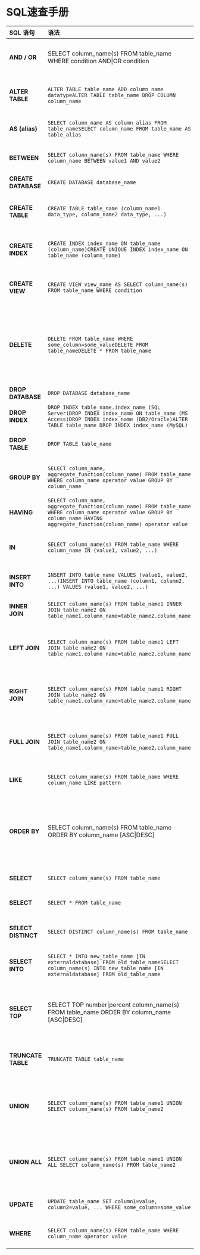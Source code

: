 # SQL速查手册

| SQL 语句            | 语法                                                         |                             说明                             |
| :------------------ | :----------------------------------------------------------- | :----------------------------------------------------------: |
| **AND / OR**        | SELECT column_name(s) FROM table_name WHERE condition AND\|OR condition |                AND：表示逻辑与 OR：表示逻辑或                |
| **ALTER TABLE**     | `ALTER TABLE table_name ADD column_name datatypeALTER TABLE table_name DROP COLUMN column_name` |             用于修改现有表的结构，添加或删除列。             |
| **AS (alias)**      | `SELECT column_name AS column_alias FROM table_nameSELECT column_name FROM table_name AS table_alias` |                    用于为列或表指定别名。                    |
| **BETWEEN**         | `SELECT column_name(s) FROM table_name WHERE column_name BETWEEN value1 AND value2` |                 用于筛选在指定范围内的记录。                 |
| **CREATE DATABASE** | `CREATE DATABASE database_name`                              |                      用于创建新数据库。                      |
| **CREATE TABLE**    | `CREATE TABLE table_name (column_name1 data_type, column_name2 data_type, ...)` |             用于创建新表，定义表的列和数据类型。             |
| **CREATE INDEX**    | `CREATE INDEX index_name ON table_name (column_name)CREATE UNIQUE INDEX index_name ON table_name (column_name)` |             用于在表的列上创建索引，以加速查询。             |
| **CREATE VIEW**     | `CREATE VIEW view_name AS SELECT column_name(s) FROM table_name WHERE condition` |             用于创建视图，以保存复杂查询的结果。             |
| **DELETE**          | `DELETE FROM table_name WHERE some_column=some_valueDELETE FROM table_nameDELETE * FROM table_name` | 用于删除表中的记录，`DELETE FROM table_name` 和 `DELETE * FROM table_name` 会删除所有记录。 |
| **DROP DATABASE**   | `DROP DATABASE database_name`                                |                       用于删除数据库。                       |
| **DROP INDEX**      | `DROP INDEX table_name.index_name (SQL Server)DROP INDEX index_name ON table_name (MS Access)DROP INDEX index_name (DB2/Oracle)ALTER TABLE table_name DROP INDEX index_name (MySQL)` |                     用于删除表上的索引。                     |
| **DROP TABLE**      | `DROP TABLE table_name`                                      |                   用于删除表及其所有数据。                   |
| **GROUP BY**        | `SELECT column_name, aggregate_function(column_name) FROM table_name WHERE column_name operator value GROUP BY column_name` |             用于按一个或多个列对结果集进行分组。             |
| **HAVING**          | `SELECT column_name, aggregate_function(column_name) FROM table_name WHERE column_name operator value GROUP BY column_name HAVING aggregate_function(column_name) operator value` |                用于对分组后的结果集进行过滤。                |
| **IN**              | `SELECT column_name(s) FROM table_name WHERE column_name IN (value1, value2, ...)` |               用于筛选匹配集合中某一值的记录。               |
| **INSERT INTO**     | `INSERT INTO table_name VALUES (value1, value2, ...)INSERT INTO table_name (column1, column2, ...) VALUES (value1, value2, ...)` |                    用于向表中插入新记录。                    |
| **INNER JOIN**      | `SELECT column_name(s) FROM table_name1 INNER JOIN table_name2 ON table_name1.column_name=table_name2.column_name` |                 用于返回两个表中匹配的记录。                 |
| **LEFT JOIN**       | `SELECT column_name(s) FROM table_name1 LEFT JOIN table_name2 ON table_name1.column_name=table_name2.column_name` |         用于返回左表中的所有记录和右表中的匹配记录。         |
| **RIGHT JOIN**      | `SELECT column_name(s) FROM table_name1 RIGHT JOIN table_name2 ON table_name1.column_name=table_name2.column_name` |         用于返回右表中的所有记录和左表中的匹配记录。         |
| **FULL JOIN**       | `SELECT column_name(s) FROM table_name1 FULL JOIN table_name2 ON table_name1.column_name=table_name2.column_name` |          用于返回两个表中的所有记录，不论是否匹配。          |
| **LIKE**            | `SELECT column_name(s) FROM table_name WHERE column_name LIKE pattern` |                 用于筛选匹配特定模式的记录。                 |
| **ORDER BY**        | SELECT column_name(s) FROM table_name ORDER BY column_name [ASC\|DESC] | 用于对结果集进行排序。ASC 表示升序排列（默认），DESC 表示降序排列。 |
| **SELECT**          | `SELECT column_name(s) FROM table_name`                      |                     用于从表中选择数据。                     |
| **SELECT**          | `SELECT * FROM table_name`                                   |                    用于选择表中的所有列。                    |
| **SELECT DISTINCT** | `SELECT DISTINCT column_name(s) FROM table_name`             |                    用于返回唯一不同的值。                    |
| **SELECT INTO**     | `SELECT * INTO new_table_name [IN externaldatabase] FROM old_table_nameSELECT column_name(s) INTO new_table_name [IN externaldatabase] FROM old_table_name` |            用于从一个表中选择数据并插入到新表中。            |
| **SELECT TOP**      | SELECT TOP number\|percent column_name(s) FROM table_name ORDER BY column_name [ASC\|DESC] |    从表中返回前指定数量的记录，可以指定绝对数量或百分比。    |
| **TRUNCATE TABLE**  | `TRUNCATE TABLE table_name`                                  |           用于删除表中的所有数据，但不删除表结构。           |
| **UNION**           | `SELECT column_name(s) FROM table_name1 UNION SELECT column_name(s) FROM table_name2` |   用于合并两个或多个 SELECT 语句的结果集，不包含重复记录。   |
| **UNION ALL**       | `SELECT column_name(s) FROM table_name1 UNION ALL SELECT column_name(s) FROM table_name2` |    用于合并两个或多个 SELECT 语句的结果集，包含重复记录。    |
| **UPDATE**          | `UPDATE table_name SET column1=value, column2=value, ... WHERE some_column=some_value` |                   用于修改表中的现有记录。                   |
| **WHERE**           | `SELECT column_name(s) FROM table_name WHERE column_name operator value` |                 用于过滤记录，指定查询条件。                 |